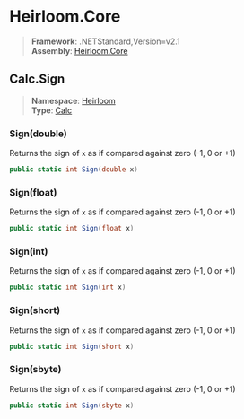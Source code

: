 # Heirloom.Core

> **Framework**: .NETStandard,Version=v2.1  
> **Assembly**: [Heirloom.Core][0]  

## Calc.Sign

> **Namespace**: [Heirloom][0]  
> **Type**: [Calc][1]  

### Sign(double)

Returns the sign of `x` as if compared against zero (-1, 0 or +1)

```cs
public static int Sign(double x)
```

### Sign(float)

Returns the sign of `x` as if compared against zero (-1, 0 or +1)

```cs
public static int Sign(float x)
```

### Sign(int)

Returns the sign of `x` as if compared against zero (-1, 0 or +1)

```cs
public static int Sign(int x)
```

### Sign(short)

Returns the sign of `x` as if compared against zero (-1, 0 or +1)

```cs
public static int Sign(short x)
```

### Sign(sbyte)

Returns the sign of `x` as if compared against zero (-1, 0 or +1)

```cs
public static int Sign(sbyte x)
```

[0]: ../../../Heirloom.Core.md
[1]: ../Calc.md
